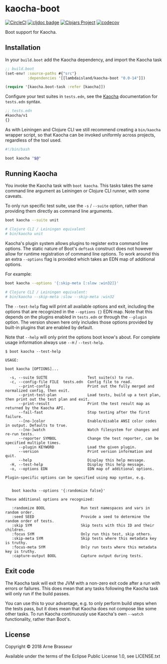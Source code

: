 # kaocha-boot

<!-- badges -->
[![CircleCI](https://circleci.com/gh/lambdaisland/kaocha-boot.svg?style=svg)](https://circleci.com/gh/lambdaisland/kaocha-boot) [![cljdoc badge](https://cljdoc.org/badge/lambdaisland/kaocha-boot)](https://cljdoc.org/d/lambdaisland/kaocha-boot) [![Clojars Project](https://img.shields.io/clojars/v/lambdaisland/kaocha-boot.svg)](https://clojars.org/lambdaisland/kaocha-boot) [![codecov](https://codecov.io/gh/lambdaisland/kaocha-boot/branch/master/graph/badge.svg)](https://codecov.io/gh/lambdaisland/kaocha-boot)
<!-- /badges -->

Boot support for Kaocha.

## Installation

In your `build.boot` add the Kaocha dependency, and import the Kaocha task

``` clojure
;; build.boot
(set-env! :source-paths #{"src"}
          :dependencies '[[lambdaisland/kaocha-boot "0.0-14"]])

(require '[kaocha.boot-task :refer [kaocha]])
```

Configure your test suites in `tests.edn`, see the
[Kaocha](http://github.com/lambdaisland/kaocha) documentation for `tests.edn`
syntax.

``` clojure
;; tests.edn
#kaocha/v1
{}
```

As with Leiningen and Clojure CLI we still recommend creating a `bin/kaocha`
wrapper script, so that Kaocha can be invoked uniformly across projects,
regardless of the tool used.

``` bash
#!/bin/bash

boot kaocha "$@"
```

## Running Kaocha

You invoke the Kaocha task with `boot kaocha`. This tasks takes the same command
line argument as Leiningen or Clojure CLI runner, with some caveats.

To only run specific test suite, use the `-s` / `--suite` option, rather than
providing them directly as command line arguments.


``` bash
boot kaocha --suite unit

# Clojure CLI / Leiningen equivalent
# bin/kaocha unit
```

Kaocha's plugin system allows plugins to register extra command line options.
The static nature of Boot's `deftask` construct does not however allow for
runtime registration of command line options. To work around this an extra
`--options` flag is provided which takes an EDN map of additional options.

For example:

``` bash
boot kaocha --options '{:skip-meta [:slow :win32]}'

# Clojure CLI / Leiningen equivalent:
# bin/kaocha --skip-meta :slow --skip-meta :win32
```

The `--test-help` flag will print all available options and exit, including the
options that are recognized in the `--options {}` EDN map. Note that this
depends on the plugins enabled in `tests.edn` or through the `--plugin` option.
The version shown here only includes those options provided by built-in plugins
that are enabled by default.

Note that `--help` will only print the options boot know's about. For complete
usage information always use `--H` / `--test-help`.

```
$ boot kaocha --test-help

USAGE:

boot kaocha [OPTIONS]...

  -s, --suite SUITE                  Test suite(s) to run.
  -c, --config-file FILE  tests.edn  Config file to read.
      --print-config                 Print out the fully merged and normalized config, then exit.
      --print-test-plan              Load tests, build up a test plan, then print out the test plan and exit.
      --print-result                 Print the test result map as returned by the Kaocha API.
      --fail-fast                    Stop testing after the first failure.
      --[no-]color                   Enable/disable ANSI color codes in output. Defaults to true.
      --[no-]watch                   Watch filesystem for changes and re-run tests.
      --reporter SYMBOL              Change the test reporter, can be specified multiple times.
      --plugin KEYWORD               Load the given plugin.
      --version                      Print version information and quit.
      --help                         Display this help message.
  -H, --test-help                    Display this help message.
  -o, --options EDN                  EDN map of additional options.

Plugin-specific options can be specified using map syntax, e.g.


   boot kaocha --options '{:randomize false}'

These additional options are recognized:

   :randomize BOOL                Run test namespaces and vars in random order.
   :seed SEED                     Provide a seed to determine the random order of tests.
   :skip SYM                      Skip tests with this ID and their children.
   :focus SYM                     Only run this test, skip others.
   :skip-meta SYM                 Skip tests where this metadata key is truthy.
   :focus-meta SYM                Only run tests where this metadata key is truthy.
   :capture-output BOOL           Capture output during tests.
```

## Exit code

The Kaocha task will exit the JVM with a non-zero exit code after a run with
errors or failures. This does mean that any tasks following the Kaocha task will
only run if the build passes.

You can use this to your advantage, e.g. to only perform build steps when the
tests pass, but it does mean that Kaocha does not compose like some other tasks.
To run Kaocha continuously use Kaocha's own `--watch` functionality, rather than
Boot's.

## License

Copyright &copy; 2018 Arne Brasseur

Available under the terms of the Eclipse Public License 1.0, see LICENSE.txt
